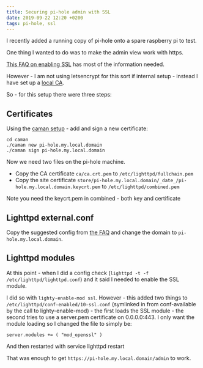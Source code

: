 ```yaml
---
title: Securing pi-hole admin with SSL
date: 2019-09-22 12:20 +0200
tags: pi-hole, ssl
---
```


I recently added a running copy of pi-hole onto a spare raspberry pi to test.

One thing I wanted to do was to make the admin view work with https.

[This FAQ on enabling SSL](https://discourse.pi-hole.net/t/enabling-https-for-your-pi-hole-web-interface/5771) has most of the information needed.

However - I am not using letsencrypt for this sort if internal setup - instead I have set up a [local CA](/2019/09/18/internal-certificate-authority-with-openssl-and-caman/).

So - for this setup there were three steps:

## Certificates

Using the [caman setup](/2019/09/18/internal-certificate-authority-with-openssl-and-caman/) - add and sign a new certificate:

```shell
cd caman
./caman new pi-hole.my.local.domain
./caman sign pi-hole.my.local.domain
```

Now we need two files on the pi-hole machine.

- Copy the CA certificate `ca/ca.crt.pem` to `/etc/lighttpd/fullchain.pem`
- Copy the site certificate `store/pi-hole.my.local.domain/_date_/pi-hole.my.local.domain.keycrt.pem` to `/etc/lighttpd/combined.pem`

Note you need the keycrt.pem in combined - both key and certificate

## Lighttpd external.conf

Copy the suggested config from [the FAQ](https://discourse.pi-hole.net/t/enabling-https-for-your-pi-hole-web-interface/5771) and change the domain to `pi-hole.my.local.domain`.

## Lighttpd modules

At this point - when I did a config check (`lighttpd -t -f /etc/lighttpd/lighttpd.conf`) and it said I needed to enable the SSL module.

I did so with `lighty-enable-mod ssl`. However - this added two things to `/etc/lighttpd/conf-enabled/10-ssl.conf` (symlinked in from conf-available by the call to lighty-enable-mod) - the first loads the SSL module - the second tries to use a server.pem certificate on 0.0.0.0:443. I only want the module loading so I changed the file to simply be:

```
server.modules += ( "mod_openssl" )
```

And then restarted with service lighttpd restart

That was enough to get `https://pi-hole.my.local.domain/admin` to work.
